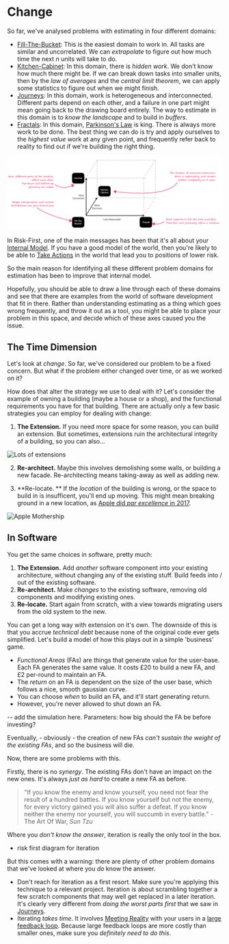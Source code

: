 

# Change

So far, we've analysed problems with estimating in four different domains:

- [Fill-The-Bucket]():  This is the easiest domain to work in.   All tasks are similar and uncorrelated.  We can _extrapolate_ to figure out how much time the next _n_ units will take to do.
- [Kitchen-Cabinet]():  In this domain, there is _hidden work_.  We don't know how much there might be.  If we can break down tasks into smaller units, then by the _law of averages_ and the _central limit theorem_, we can apply some statistics to figure out when we might finish.
- [Journeys]():  In this domain, work is heterogeneous and interconnected.  Different parts depend on each other, and a failure in one part might mean going back to the drawing board entirely.  The way to estimate in this domain is to _know the landscape_ and to build in _buffers_.  
- [Fractals]():  In this domain, [Parkinson's Law]() is king.  There is always more work to be done.  The best thing we can do is try and apply ourselves to the _highest value_ work at any given point, and frequently refer back to reality to find out if we're building the right thing.

![Three Dimensions From Fill-The-Bucket](/images/estimates/dimensions.png)

In Risk-First, one of the main messages has been that it's all about your [Internal Model](/Glossary.md#internal-model).  If you have a good model of the world, then you're likely to be able to [Take Actions](/Glossary.md#take-action) in the world that lead you to positions of lower risk.

So the main reason for identifying all these different problem domains for estimation has been to improve that internal model.  

Hopefully, you should be able to draw a line through each of these domains and see that there are examples from the world of software development that fit in there.  Rather than understanding estimating as a thing which goes wrong frequently, and throw it out as a tool, you might be able to place your problem in this space, and decide which of these axes caused you the issue.

## The Time Dimension

Let's look at _change_.  So far, we've considered our problem to be a fixed concern.  But what if the problem either changed over time, or as we worked on it?

How does that alter the strategy we use to deal with it?  Let's consider the example of owning a building (maybe a house or a shop), and the functional requirements you have for that building.  There are actually only a few basic strategies you can employ for dealing with change:

1.  **The Extension.**   If you need more space for some reason, you can build an extension.   But sometimes, extensions ruin the architectural integrity of a building, so you can also...

![Lots of extensions](https://www.nuttydiy.com/wp-content/uploads/2017/06/oie_26225047FLObtBGh.jpg)

2.  **Re-architect.**   Maybe this involves demolishing some walls, or building a new facade.  Re-architecting means taking-away as well as adding new.  

3.  **Re-locate. **  If the _location_ of the building is wrong, or the space to build in is insufficent, you'll end up moving.  This might mean breaking ground in a new location, as [Apple did _par excellence_ in 2017](https://www.apple.com/newsroom/2017/02/apple-park-opens-to-employees-in-april/).

![Apple Mothership](https://external-content.duckduckgo.com/iu/?u=https%3A%2F%2Ftctechcrunch2011.files.wordpress.com%2F2013%2F11%2F111.jpg%3Fw%3D680%26h%3D414&f=1&nofb=1)

## In Software

You get the same choices in software, pretty much:

1.  **The Extension.** Add _another_ software component into your existing architecture, without changing any of the existing stuff.  Build feeds into / out of the existing software.
2.  **Re-architect.** Make _changes_ to the existing software, removing old components and modifying existing ones.
3.  **Re-locate.** Start again from scratch, with a view towards migrating users from the old system to the new.

You can get a long way with extension on it's own.  The downside of this is that you accrue _technical debt_ because none of the original code ever gets simplified.  Let's build a model of how this plays out in a simple 'business' game.

 - _Functional Areas_ (FAs) are things that generate value for the user-base.  Each FA generates the same value.  It costs £20 to build a new FA, and £2 per-round to maintain an FA.  
 - The _return_ on an FA is dependent on the size of the user base, which follows a nice, smooth gaussian curve.  
 - You can choose _when_ to build an FA, and it'll start generating return.
 - However, you're never allowed to shut down an FA.
 
-- add the simulation here.  Parameters:  how big should the FA be before investing?

Eventually, - obviously - the creation of new FAs _can't sustain the weight of the existing FAs_, and so the business will die.   

Now, there are some problems with this.  

Firstly, there is no _synergy_.  The existing FAs don't have an impact on the new ones.  It's always _just as hard_ to create a new FA as before.  









> "If you know the enemy and know yourself, you need not fear the result of a hundred battles. If you know yourself but not the enemy, for every victory gained you will also suffer a defeat. If you know neither the enemy nor yourself, you will succumb in every battle." - The Art Of War, _Sun Tzu_



Where you _don't know the answer_, iteration is really the only tool in the box.   
- risk first diagram for iteration

But this comes with a warning:  there are plenty of other problem domains that we've looked at where you _do_ know the answer.  

 - Don't reach for iteration as a first resort.  Make sure you're applying this technique to a relevant project.  Iteration is about scrambling together a few scratch components that may well get replaced in a later iteration.  It's clearly very different from _doing the worst parts first_ that we saw in [Journeys](Journeys.md).
 - Iterating _takes time_.  It involves [Meeting Reality]() with your users in a [large feedback loop]().  Because large feedback loops are more costly than smaller ones, make sure you _definitely need to do this_.
 